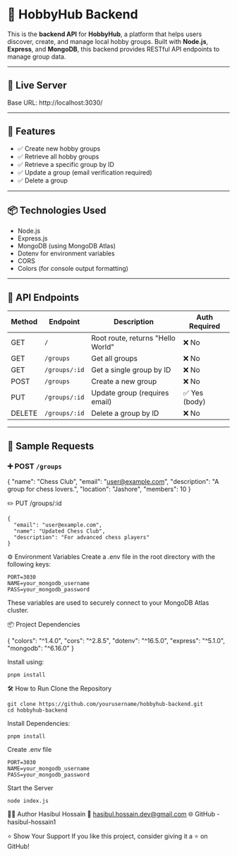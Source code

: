 # 🎯 HobbyHub Backend

This is the **backend API** for **HobbyHub**, a platform that helps users discover, create, and manage local hobby groups. Built with **Node.js**, **Express**, and **MongoDB**, this backend provides RESTful API endpoints to manage group data.

---

## 🚀 Live Server

Base URL: http://localhost:3030/


---

## 📁 Features

- ✅ Create new hobby groups  
- ✅ Retrieve all hobby groups  
- ✅ Retrieve a specific group by ID  
- ✅ Update a group (email verification required)  
- ✅ Delete a group  

---

## 📦 Technologies Used

- Node.js
- Express.js
- MongoDB (using MongoDB Atlas)
- Dotenv for environment variables
- CORS
- Colors (for console output formatting)

---

## 🧪 API Endpoints

| Method | Endpoint         | Description                        | Auth Required |
|--------|------------------|------------------------------------|---------------|
| GET    | `/`              | Root route, returns "Hello World" | ❌ No         |
| GET    | `/groups`        | Get all groups                     | ❌ No         |
| GET    | `/groups/:id`    | Get a single group by ID           | ❌ No         |
| POST   | `/groups`        | Create a new group                 | ❌ No         |
| PUT    | `/groups/:id`    | Update group (requires email)      | ✅ Yes (body) |
| DELETE | `/groups/:id`    | Delete a group by ID               | ❌ No         |

---

## 📂 Sample Requests

### ➕ POST `/groups`

{
  "name": "Chess Club",
  "email": "user@example.com",
  "description": "A group for chess lovers.",
  "location": "Jashore",
  "members": 10
}


✏️ PUT /groups/:id

```
{
  "email": "user@example.com",
  "name": "Updated Chess Club",
  "description": "For advanced chess players"
}
```

⚙️ Environment Variables
Create a .env file in the root directory with the following keys:
```
PORT=3030
NAME=your_mongodb_username
PASS=your_mongodb_password

```
These variables are used to securely connect to your MongoDB Atlas cluster.


📦 Project Dependencies

{
  "colors": "^1.4.0",
  "cors": "^2.8.5",
  "dotenv": "^16.5.0",
  "express": "^5.1.0",
  "mongodb": "^6.16.0"
}

Install using:
```
pnpm install

```


🛠 How to Run
Clone the Repository
```
git clone https://github.com/yourusername/hobbyhub-backend.git
cd hobbyhub-backend
```

Install Dependencies:
```
pnpm install

```
Create .env file

```
PORT=3030
NAME=your_mongodb_username
PASS=your_mongodb_password

```

Start the Server
```
node index.js
```

👨‍💻 Author
Hasibul Hossain
📧 hasibul.hossain.dev@gmail.com
🌐 GitHub - hasibul-hossain1

⭐️ Show Your Support
If you like this project, consider giving it a ⭐️ on GitHub!

